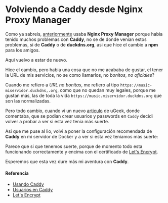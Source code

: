 # Volviendo a Caddy desde Nginx Proxy Manager

Como ya sabreis, [anteriormente](/2021-05-07-rpi-nginx-proxy-manager) usaba **Nginx Proxy Manager** porque habia tenido muchos problemas con **Caddy**, no se de donde venian estos problemas, si de **Caddy** o de **duckdns.org**, asi que hice el cambio a **npm** para los amigos. 

<!--more-->

Aqui vuelvo a estar de nuevo.

Hice el cambio, pero habia una cosa que no me acababa de gustar, el tener la URL de mis servicios, no se como llamarlos, no *bonitos*, *no oficiales*?

Cuando me refiero a *URL no bonitas*, me refiero al tipo `https://music-miservidor.duckdns,.org`, como que no quedan muy legales, porque me gustan más, las de toda la vida `https://music.miservidor.duckdns.org` que son las normalizadas.

Pero todo cambio, cuando vi un nuevo [articulo](https://ugeek.github.io/blog/post/2022-12-23-caddy-crear-usuario-y-contrasena.html) de uGeek, donde comentaba, que se podian crear usuarios y passwords en `Caddy` decidi volver a probar a ver si esta vez tenia más suerte.

Asi que me puse al lio, volvi a poner la configuración recomendada de **Caddy** en mi servidor de Docker y a ver si esta vez teniamos más suerte:

Parece que si que tenemos suerte, porque de momento todo esta funcionando correctamente y encima con el certificado de [Let's Encrypt](https://letsencrypt.org/es/).

Esperemos que esta vez dure más mi aventura con **Caddy**.
#### Referencia
- [Usando Caddy](https://ugeek.github.io/blog/post/2021-02-19-proxy-inverso-con-caddy.html)
- [Usuarios en Caddy](https://ugeek.github.io/blog/post/2022-12-23-caddy-crear-usuario-y-contrasena.html)
- [Let's Encrypt](https://letsencrypt.org/es/)

